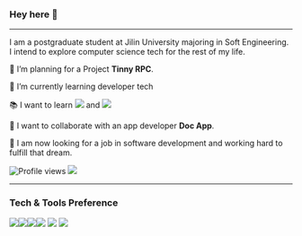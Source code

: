 ### Hey here 👋

---
I am a postgraduate student at Jilin University majoring in Soft Engineering. I intend to explore computer science tech for the rest of my life.
 
 🔭 I’m planning for a Project **Tinny RPC**.
 
 🌱 I’m currently learning developer tech
 
 :books: I want to learn <img src="https://img.shields.io/badge/-Flutter-3a495d?style=flat&logo=flutter&logoColor=67b7f7"> and <img src="http://img.shields.io/badge/-Deno-black?style=flat&logo=deno&logoColor=white"/>
 
 👯 I want to collaborate with an app developer **Doc App**.
 
 🤔 I am now looking for a job in software development and working hard to fulfill that dream.
 


![Profile views](https://gpvc.arturio.dev/Baymine)  <img src="https://img.shields.io/github/followers/Baymine?label=Follow" style=" float:left, margin-right:10px" />


---


### Tech & Tools Preference
<img src="https://img.shields.io/badge/-C%20&%20C++-659ad2?style=flat&logo=c%2B%2B&logoColor=ffffff"><img src="https://img.shields.io/badge/-Python-black?style=flat&logo=python&logoColor=white"><img src="https://img.shields.io/badge/-MySQL-F29111?style=flat&logo=mysql&logoColor=FFFFFF"><img src="http://img.shields.io/badge/-Git-F1502F?style=flat&logo=git&logoColor=FFFFFF">
<img src="http://img.shields.io/badge/-Github-000000?style=flat&logo=github&logoColor=FFFFFF">
<img src="http://img.shields.io/badge/-VS%20Code-007ACC?style=flat&logo=visual%20studio%20code&logoColor=white">



<br/>
